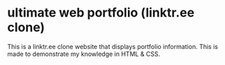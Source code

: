 # ultimate web portfolio (linktr.ee clone)
 This is a linktr.ee clone website that displays portfolio information. This is made to demonstrate my knowledge in HTML & CSS.
